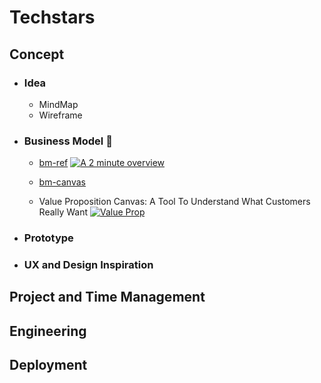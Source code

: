 # Techstars

## Concept
* ### Idea
  * MindMap
  * Wireframe
  
* ### Business Model :rocket:

  * [bm-ref](https://www.strategyzer.com/canvas/business-model-canvas)
    [![A 2 minute overview](https://www.strategyzer.com/hubfs/Strategyzer_November2018%20Theme/images/online-course-what-you-get-videos-f882b4b0bd381989e6ec094a80fe6ba92a6fc3a5053ca45154d3e364a3a96374.svg)](https://vimeo.com/78350794)

  * [bm-canvas](https://github.com/anjana-somathilake/Techstars/blob/master/Business%20Model/the-business-model-canvas.pdf)

  * Value Proposition Canvas: A Tool To Understand What Customers Really Want
   [![Value Prop](https://img.youtube.com/vi/ReM1uqmVfP0/maxresdefault.jpg)](https://youtu.be/ReM1uqmVfP0)
    
    
* ### Prototype

* ### UX and Design Inspiration 

## Project and Time Management
## Engineering
## Deployment 
